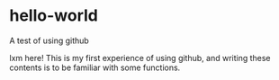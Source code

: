 # hello-world
A test of using github

lxm here! This is my first experience of using github, and writing these contents is to be familiar with some functions.
